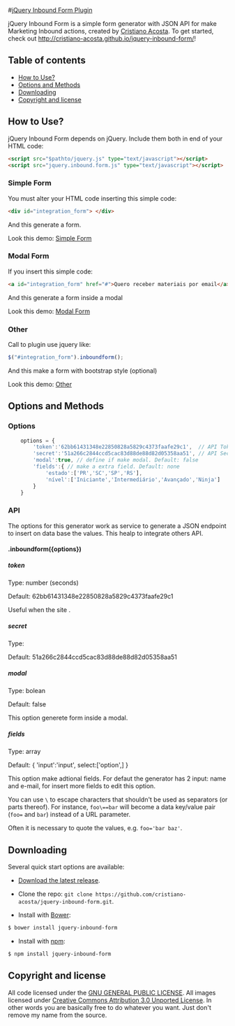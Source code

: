 #[jQuery Inbound Form Plugin](http://cristiano-acosta.github.io/jquery-inbound-form/)

jQuery Inbound Form  is a simple form generator with JSON API for make Marketing Inbound actions, created by [Cristiano Acosta](https://twitter.com/mdo).
To get started, check out http://cristiano-acosta.github.io/jquery-inbound-form/!

## Table of contents

* [How to Use?](#how-to-use?)
* [Options and Methods](#options-and-methods)
* [Downloading](#downloading)
* [Copyright and license](#copyright-and-license)


## How to Use?

jQuery Inbound Form depends on jQuery. Include them both in end of your HTML code:

```html
<script src="$pathto/jquery.js" type="text/javascript"></script>
<script src="jquery.inbound.form.js" type="text/javascript"></script>
```

### Simple Form
You must alter your HTML code inserting this simple code: 

```html
<div id="integration_form"> </div>
```

And this generate a form. 

Look this demo: [Simple Form](https://github.com/cristiano-acosta/jquery-inbound-form/blob/master/demo/index.html) 

### Modal Form

If you insert this simple code:

```html
<a id="integration_form" href="#">Quero receber materiais por email</a>
```

And this generate a form inside a modal

Look this demo: [Modal Form](https://github.com/cristiano-acosta/jquery-inbound-form/blob/master/demo/modal-form.html)

### Other 

Call to plugin use jquery like:

```js
$("#integration_form").inboundform();
```

And this make a form with bootstrap style (optional)

Look this demo:  [Other](https://github.com/cristiano-acosta/jquery-inbound-form/blob/master/demo/other-form.html)

## Options and Methods

### Options 

```js
	options = { 
		'token':'62bb61431348e22850828a5829c4373faafe29c1',  // API Token  
		'secret':'51a266c2844ccd5cac83d88de88d82d05358aa51', // API Secret 
		'modal':true, // define if make modal. Default: false 
		'fields':{ // make a extra field. Default: none
			'estado':['PR','SC','SP','RS'], 
			'nível':['Iniciante','Intermediário','Avançado','Ninja']
		} 
	}
```

### API

The options for this generator work as service to generate a JSON endpoint to insert on data base the values. This healp to integrate others API. 

#### .inboundform({options})


#####  token
Type: number (seconds)

Default: 62bb61431348e22850828a5829c4373faafe29c1

Useful when the site .

##### secret 

Type: 

Default: 51a266c2844ccd5cac83d88de88d82d05358aa51

##### modal

Type: bolean

Default: false

This option generete form inside a modal.

##### fields

Type: array

Default: { 'input':'input', select:['option',]    }

This option make adtional fields. For defaut the generator has 2 input: name and e-mail, for insert more fields to edit this option.


You can use ``\`` to escape characters that shouldn't be used as separators
(or parts thereof). For instance, ``foo\==bar`` will become a data key/value
pair (``foo=`` and ``bar``) instead of a URL parameter.

Often it is necessary to quote the values, e.g. ``foo='bar baz'``.



## Downloading
Several quick start options are available:

* [Download the latest release](https://github.com/cristiano-acosta/jquery-inbound-form.git).
* Clone the repo: `git clone https://github.com/cristiano-acosta/jquery-inbound-form.git`.

* Install with [Bower](http://bower.io): 
```sh
$ bower install jquery-inbound-form
```


* Install with [npm](https://www.npmjs.com): 
```sh
$ npm install jquery-inbound-form
```




## Copyright and license

All code licensed under the [GNU GENERAL PUBLIC LICENSE](http://fsf.org/). All images licensed under [Creative Commons Attribution 3.0 Unported License](http://creativecommons.org/licenses/by/3.0/deed.en_US). In other words you are basically free to do whatever you want. Just don't remove my name from the source.
